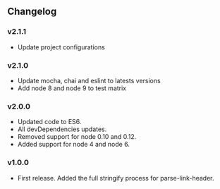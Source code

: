 ## Changelog

### v2.1.1
- Update project configurations

### v2.1.0
- Update mocha, chai and eslint to latests versions
- Add node 8 and node 9 to test matrix

### v2.0.0
- Updated code to ES6.
- All devDependencies updates.
- Removed support for node 0.10 and 0.12.
- Added support for node 4 and node 6.

### v1.0.0
- First release. Added the full stringify process for parse-link-header.
